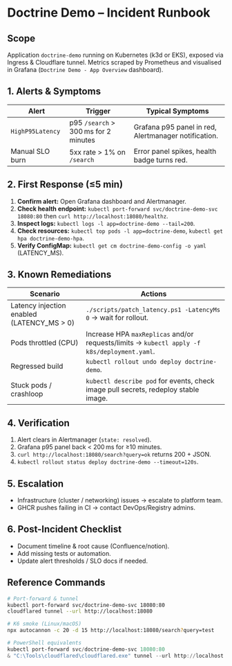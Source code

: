 # Doctrine Demo – Incident Runbook

## Scope

Application `doctrine-demo` running on Kubernetes (k3d or EKS), exposed via
Ingress & Cloudflare tunnel. Metrics scraped by Prometheus and visualised in
Grafana (`Doctrine Demo - App Overview` dashboard).

## 1. Alerts & Symptoms

| Alert | Trigger | Typical Symptoms |
| --- | --- | --- |
| `HighP95Latency` | p95 `/search` > 300 ms for 2 minutes | Grafana p95 panel in red, Alertmanager notification. |
| Manual SLO burn | 5xx rate > 1% on `/search` | Error panel spikes, health badge turns red. |

## 2. First Response (≤5 min)

1. **Confirm alert:** Open Grafana dashboard and Alertmanager.
2. **Check health endpoint:** `kubectl port-forward svc/doctrine-demo-svc 18080:80` then `curl http://localhost:18080/healthz`.
3. **Inspect logs:** `kubectl logs -l app=doctrine-demo --tail=200`.
4. **Check resources:** `kubectl top pods -l app=doctrine-demo`, `kubectl get hpa doctrine-demo-hpa`.
5. **Verify ConfigMap:** `kubectl get cm doctrine-demo-config -o yaml` (LATENCY_MS).

## 3. Known Remediations

| Scenario | Actions |
| --- | --- |
| Latency injection enabled (LATENCY_MS > 0) | `./scripts/patch_latency.ps1 -LatencyMs 0` → wait for rollout. |
| Pods throttled (CPU) | Increase HPA `maxReplicas` and/or requests/limits → `kubectl apply -f k8s/deployment.yaml`. |
| Regressed build | `kubectl rollout undo deploy doctrine-demo`. |
| Stuck pods / crashloop | `kubectl describe pod` for events, check image pull secrets, redeploy stable image. |

## 4. Verification

1. Alert clears in Alertmanager (`state: resolved`).
2. Grafana p95 panel back < 200 ms for ≥10 minutes.
3. `curl http://localhost:18080/search?query=ok` returns 200 + JSON.
4. `kubectl rollout status deploy doctrine-demo --timeout=120s`.

## 5. Escalation

- Infrastructure (cluster / networking) issues → escalate to platform team.
- GHCR pushes failing in CI → contact DevOps/Registry admins.

## 6. Post-Incident Checklist

- Document timeline & root cause (Confluence/notion).
- Add missing tests or automation.
- Update alert thresholds / SLO docs if needed.

## Reference Commands

```bash
# Port-forward & tunnel
kubectl port-forward svc/doctrine-demo-svc 18080:80
cloudflared tunnel --url http://localhost:18080

# K6 smoke (Linux/macOS)
npx autocannon -c 20 -d 15 http://localhost:18080/search?query=test
```

```powershell
# PowerShell equivalents
kubectl port-forward svc/doctrine-demo-svc 18080:80
& "C:\Tools\cloudflared\cloudflared.exe" tunnel --url http://localhost:18080
```

